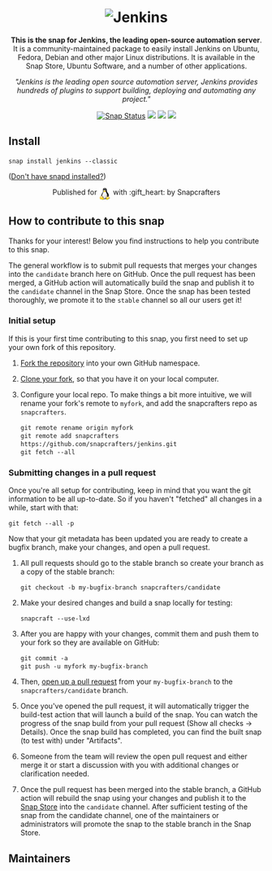 <h1 align="center">
  <img src="http://mirrors.jenkins.io/art/jenkins-logo/logo+title.svg" alt="Jenkins" height="256px">
</h1>

<p align="center"><b>This is the snap for Jenkins, the leading open-source automation server</b>. It is a community-maintained package to easily install Jenkins on Ubuntu, Fedora, Debian and other major Linux distributions. It is available in the Snap Store, Ubuntu Software, and a number of other applications.</p>

<p align="center"><i>"Jenkins is the leading open source automation server, Jenkins provides hundreds of plugins to support building, deploying and automating any project."</i></p>

<p align="center">
<a href="https://snapcraft.io/jenkins"><img src="https://snapcraft.io/jenkins/badge.svg" alt="Snap Status"></a>
<a href="https://github.com/snapcrafters/jenkins/actions/workflows/sync-version-with-upstream.yml"><img src="https://github.com/snapcrafters/jenkins/actions/workflows/sync-version-with-upstream.yml/badge.svg"></a>
<a href="https://github.com/snapcrafters/jenkins/actions/workflows/release-to-candidate.yaml"><img src="https://github.com/snapcrafters/jenkins/actions/workflows/release-to-candidate.yaml/badge.svg"></a>
<a href="https://github.com/snapcrafters/jenkins/actions/workflows/promote-to-stable.yml"><img src="https://github.com/snapcrafters/jenkins/actions/workflows/promote-to-stable.yml/badge.svg"></a>
</p>

## Install

```shell
snap install jenkins --classic
```

([Don't have snapd installed?](https://snapcraft.io/docs/core/install))

<p align="center">Published for <img src="https://raw.githubusercontent.com/anythingcodes/slack-emoji-for-techies/gh-pages/emoji/tux.png" align="top" width="24" /> with :gift_heart: by Snapcrafters</p>

## How to contribute to this snap

Thanks for your interest! Below you find instructions to help you contribute to this snap.

The general workflow is to submit pull requests that merges your changes into the `candidate` branch here on GitHub. Once the pull request has been merged, a GitHub action will automatically build the snap and publish it to the `candidate` channel in the Snap Store. Once the snap has been tested thoroughly, we promote it to the `stable` channel so all our users get it!

### Initial setup

If this is your first time contributing to this snap, you first need to set up your own fork of this repository.

1. [Fork the repository](https://docs.github.com/en/github/getting-started-with-github/fork-a-repo) into your own GitHub namespace.
2. [Clone your fork](https://git-scm.com/book/en/v2/Git-Basics-Getting-a-Git-Repository), so that you have it on your local computer.
3. Configure your local repo. To make things a bit more intuitive, we will rename your fork's remote to `myfork`, and add the snapcrafters repo as `snapcrafters`.

   ```shell
   git remote rename origin myfork
   git remote add snapcrafters https://github.com/snapcrafters/jenkins.git
   git fetch --all
   ```

### Submitting changes in a pull request

Once you're all setup for contributing, keep in mind that you want the git information to be all up-to-date. So if you haven't "fetched" all changes in a while, start with that:

```shell
git fetch --all -p
```

Now that your git metadata has been updated you are ready to create a bugfix branch, make your changes, and open a pull request.

1. All pull requests should go to the stable branch so create your branch as a copy of the stable branch:

   ```shell
   git checkout -b my-bugfix-branch snapcrafters/candidate
   ```

2. Make your desired changes and build a snap locally for testing:

   ```shell
   snapcraft --use-lxd
   ```

3. After you are happy with your changes, commit them and push them to your fork so they are available on GitHub:

   ```shell
   git commit -a
   git push -u myfork my-bugfix-branch
   ```

4. Then, [open up a pull request](https://docs.github.com/en/github/collaborating-with-issues-and-pull-requests/about-pull-requests) from your `my-bugfix-branch` to the `snapcrafters/candidate` branch.
5. Once you've opened the pull request, it will automatically trigger the build-test action that will launch a build of the snap. You can watch the progress of the snap build from your pull request (Show all checks -> Details). Once the snap build has completed, you can find the built snap (to test with) under "Artifacts".
6. Someone from the team will review the open pull request and either merge it or start a discussion with you with additional changes or clarification needed.
7. Once the pull request has been merged into the stable branch, a GitHub action will rebuild the snap using your changes and publish it to the [Snap Store](https://snapcraft.io/jenkins) into the `candidate` channel. After sufficient testing of the snap from the candidate channel, one of the maintainers or administrators will promote the snap to the stable branch in the Snap Store.

## Maintainers
